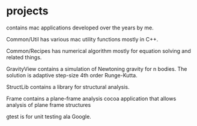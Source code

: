 # projects
contains mac applications developed over the years by me.

Common/Util has various mac utility functions mostly in C++.

Common/Recipes has numerical algorithm mostly for equation solving and related things.

GravityView contains a simulation of Newtoning gravity for n bodies. The solution is adaptive step-size 4th order Runge-Kutta.

StructLib contains a library for structural analysis.

Frame contains a plane-frame analysis cocoa application that allows analysis of plane frame structures

gtest is for unit testing ala Google.
